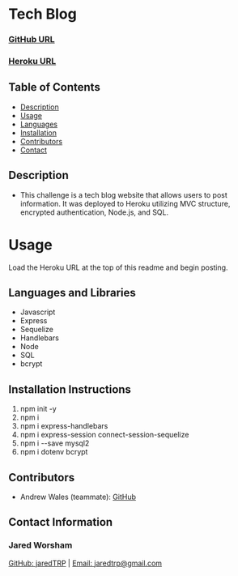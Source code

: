 # Tech Blog

### [GitHub URL](https://github.com/jaredtrp/tech-blog)

### [Heroku URL](https://obscure-badlands-38961.herokuapp.com/)

## Table of Contents

- [Description](#description)
- [Usage](#usage)
- [Languages](#languages-and-libraries)
- [Installation](#installation-instructions)
- [Contributors](#contributors)
- [Contact](#contact-information)

## Description

- This challenge is a tech blog website that allows users to post information. It was deployed to Heroku utilizing MVC structure, encrypted authentication, Node.js, and SQL.

# Usage

Load the Heroku URL at the top of this readme and begin posting.

## Languages and Libraries

- Javascript
- Express
- Sequelize
- Handlebars
- Node
- SQL
- bcrypt

## Installation Instructions

1. npm init -y
2. npm i
3. npm i express-handlebars
4. npm i express-session connect-session-sequelize
5. npm i --save mysql2
6. npm i dotenv bcrypt

## Contributors

- Andrew Wales (teammate): [GitHub](https://github.com/diirtydog)

## Contact Information

### Jared Worsham

[GitHub: jaredTRP](https://github.com/jaredTRP) | [Email: jaredtrp@gmail.com](jaredtrp@gmail.com)
